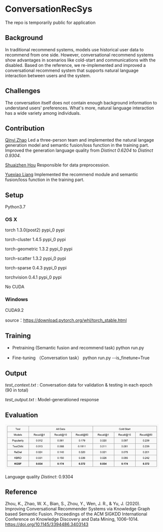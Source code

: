 # ConversationRecSys
The repo is temporarily public for application
## Background
In traditional recommend systems, models use historical user data to recommend from one side.
However, conversational recommend systems show advantages in scenarios like cold-start and communications with the disabled.
Based on the reference, we re-implemented and improved a conversational recommend system that supports natural language interaction between users and the system.

## Challenges
The conversation itself does not contain enough background information to understand users' preferences.
What's more, natural language interaction has a wide variety among individuals.

## Contribution
[Qinyi Zhao](https://irreel.github.io) Led a three-person team and implemented the natural langage generation model and semantic fusion/loss function in the training part. Improved the generation language quality from *Distinct 0.6204* to *Distinct 0.9304*.

[Shuaizhen Hou](https://github.com/hsz-big-data) Responsible for data preprocession.

[Yuexiao Liang]() Implemented the recommend module and semantic fusion/loss function in the training part.

## Setup
Python3.7
### OS X

torch                     1.3.0(post2)             pypi_0    pypi

torch-cluster             1.4.5                    pypi_0    pypi

torch-geometric           1.3.2                    pypi_0    pypi

torch-scatter             1.3.2                    pypi_0    pypi

torch-sparse              0.4.3                    pypi_0    pypi

torchvision               0.4.1                    pypi_0    pypi

No CUDA

### Windows
CUDA9.2

source：https://download.pytorch.org/whl/torch_stable.html

## Training
- Pretraining
(Semantic fusion and recommend task)
python run.py

- Fine-tuning
（Conversation task）
python run.py --is_finetune=True

## Output
*test_context.txt*	:		Conversation data for validation & testing in each epoch (90 in total)

*test_output.txt* :		Model-generationed response

## Evaluation
![After improvement](eval.png)

Language quality *Distinct*: 0.9304

## Reference
Zhou, K., Zhao, W. X., Bian, S., Zhou, Y., Wen, J. R., & Yu, J. (2020). Improving Conversational Recommender Systems via Knowledge Graph based Semantic Fusion. Proceedings of the ACM SIGKDD International Conference on Knowledge Discovery and Data Mining, 1006–1014. https://doi.org/10.1145/3394486.3403143
